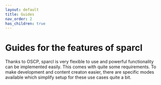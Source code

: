 ```yaml
---
layout: default
title: Guides
nav_order: 2
has_children: true
---
```



# Guides for the features of sparcl

Thanks to OSCP, sparcl is very flexible to use and powerful functionality can be implemented easily. This comes with quite some requirements. To make development and content creaton easier, there are specific modes available which simplify setup for these use cases quite a bit.

